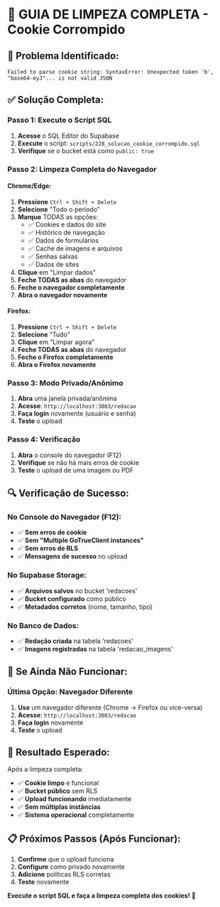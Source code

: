 # 🧹 GUIA DE LIMPEZA COMPLETA - Cookie Corrompido

## 🚨 **Problema Identificado:**
```
Failed to parse cookie string: SyntaxError: Unexpected token 'b', "base64-eyJ"... is not valid JSON
```

## ✅ **Solução Completa:**

### **Passo 1: Execute o Script SQL**
1. **Acesse** o SQL Editor do Supabase
2. **Execute** o script: `scripts/228_solucao_cookie_corrompido.sql`
3. **Verifique** se o bucket está como `public: true`

### **Passo 2: Limpeza Completa do Navegador**

#### **Chrome/Edge:**
1. **Pressione** `Ctrl + Shift + Delete`
2. **Selecione** "Todo o período"
3. **Marque** TODAS as opções:
   - ✅ Cookies e dados do site
   - ✅ Histórico de navegação
   - ✅ Dados de formulários
   - ✅ Cache de imagens e arquivos
   - ✅ Senhas salvas
   - ✅ Dados de sites
4. **Clique** em "Limpar dados"
5. **Feche TODAS as abas** do navegador
6. **Feche o navegador completamente**
7. **Abra o navegador novamente**

#### **Firefox:**
1. **Pressione** `Ctrl + Shift + Delete`
2. **Selecione** "Tudo"
3. **Clique** em "Limpar agora"
4. **Feche TODAS as abas** do navegador
5. **Feche o Firefox completamente**
6. **Abra o Firefox novamente**

### **Passo 3: Modo Privado/Anônimo**
1. **Abra** uma janela privada/anônima
2. **Acesse**: `http://localhost:3003/redacao`
3. **Faça login** novamente (usuário e senha)
4. **Teste** o upload

### **Passo 4: Verificação**
1. **Abra** o console do navegador (F12)
2. **Verifique** se não há mais erros de cookie
3. **Teste** o upload de uma imagem ou PDF

## 🔍 **Verificação de Sucesso:**

### **No Console do Navegador (F12):**
- ✅ **Sem erros de cookie**
- ✅ **Sem "Multiple GoTrueClient instances"**
- ✅ **Sem erros de RLS**
- ✅ **Mensagens de sucesso** no upload

### **No Supabase Storage:**
- ✅ **Arquivos salvos** no bucket 'redacoes'
- ✅ **Bucket configurado** como público
- ✅ **Metadados corretos** (nome, tamanho, tipo)

### **No Banco de Dados:**
- ✅ **Redação criada** na tabela 'redacoes'
- ✅ **Imagens registradas** na tabela 'redacao_imagens'

## 🚨 **Se Ainda Não Funcionar:**

### **Última Opção: Navegador Diferente**
1. **Use** um navegador diferente (Chrome → Firefox ou vice-versa)
2. **Acesse**: `http://localhost:3003/redacao`
3. **Faça login** novamente
4. **Teste** o upload

## 🎯 **Resultado Esperado:**

Após a limpeza completa:
- ✅ **Cookie limpo** e funcional
- ✅ **Bucket público** sem RLS
- ✅ **Upload funcionando** imediatamente
- ✅ **Sem múltiplas instâncias**
- ✅ **Sistema operacional** completamente

## 📋 **Próximos Passos (Após Funcionar):**

1. **Confirme** que o upload funciona
2. **Configure** como privado novamente
3. **Adicione** políticas RLS corretas
4. **Teste** novamente

**Execute o script SQL e faça a limpeza completa dos cookies!** 🚀